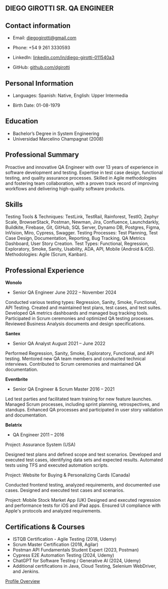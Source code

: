 DIEGO GIROTTI SR. QA ENGINEER
------------------------------------------------------------------------------------------------------------------------------------------------------------------------------------------------------------------------------
Contact information
------------------------------------------------------------------------------------------------------------------------------------------------------------------------------------------------------------------------------

- Email: diegogirotti@gmail.com

- Phone: +54 9 261 3330593

- LinkedIn: [linkedin.com/in/diego-girotti-011540a3](https://www.linkedin.com/in/diego-girotti-011540a3/)

- GitHub: [github.com/dgirotti](https://github.com/dgirotti)

**Personal Information**
---------------------------------------------------------------------------------------------------------------------------------------------------------------------------------------------------------------------------

- Languages: Spanish: Native, English: Upper Intermedia

- Birth Date: 01-08-1979

**Education**
------------------------------------------------------------------------------------------------------------------------------------------------------------------------------------------------------------------------------

- Bachelor’s Degree in System Engineering
- Universidad Marcelino Champagnat (2008)

**Professional Summary** 
------------------------------------------------------------------------------------------------------------------------------------------------------------------------------------------------------------------------------

Proactive and innovative QA Engineer with over 13 years of experience in software development and testing. Expertise in test case design, functional testing, and quality assurance processes. Skilled in Agile methodologies and fostering team collaboration, with a proven track record of improving workflows and delivering high-quality software products. 

**Skills**
------------------------------------------------------------------------------------------------------------------------------------------------------------------------------------------------------------------------------

Testing Tools & Techniques: TestLink, TestRail, Rainforest, TestIO, Zephyr Scale, BrowserStack, Postman, Newman, Jira, Confluence, Launchdarkly, Buildkite, Firebase, Git, GitHub, SQL Server, Dynamo DB, Postgres, Figma, InVision, Miro, Cypress, Swagger. Testing Processes: Test Planning, Test Case Design, Documentation, Reporting, Bug Tracking, QA Metrics Dashboard, User Story Creation. Test Types: Functional, Regression, Exploratory, Smoke, Sanity, Usability, ADA, API, Mobile (Android & iOS). Methodologies: Agile (Scrum, Kanban). 

**Professional Experience** 
------------------------------------------------------------------------------------------------------------------------------------------------------------------------------------------------------------------------------
**Wonolo**

- Senior QA Engineer June 2022 – November 2024

Conducted various testing types: Regression, Sanity, Smoke, Functional, API Testing.
Created and maintained test plans, test cases, and test suites.
Developed QA metrics dashboards and managed bug tracking tools.
Participated in Scrum ceremonies and optimized QA testing processes.
Reviewed Business Analysis documents and design specifications.

**Santex**

- Senior QA Analyst August 2021 – June 2022

Performed Regression, Sanity, Smoke, Exploratory, Functional, and API testing.
Mentored new QA team members and conducted technical interviews.
Contributed to Scrum ceremonies and maintained QA documentation.

**Eventbrite**

- Senior QA Engineer & Scrum Master 2016 – 2021

Led test parties and facilitated team training for new feature launches.
Managed Scrum processes, including sprint planning, retrospectives, and standups.
Enhanced QA processes and participated in user story validation and documentation.

**Belatrix**

- QA Engineer 2011 – 2016

Project: Assurance System (USA)

Designed test plans and defined scope and test scenarios.
Developed and executed test cases, identifying data sets and expected results.
Automated tests using TFS and executed automation scripts.

Project: Website for Buying & Personalizing Cards (Canada)

Conducted frontend testing, analyzed requirements, and documented use cases.
Designed and executed test cases and scenarios.

Project: Mobile Stock Market App (UK)
Designed and executed regression and performance tests for iOS and iPad apps.
Ensured UI compliance with Apple's protocols and analyzed requirements.

**Certifications & Courses** 
-------------------------------------------------------------------------------------------------------------------------------------------------------------------------------------------------------------------------------

- ISTQB Certification - Agile Testing (2018, Udemy)
- Scrum Master Certification (2018, Agilar)
- Postman API Fundamentals Student Expert (2023, Postman)
- Cypress E2E Automation Testing (2024, Udemy)
- ChatGPT for Software Testing / Generative AI (2024, Udemy)
- Additional certifications in Java, Cloud Testing, Selenium WebDriver, and Jenkins.

[Profile Overview](https://github.com/dgirotti/diegogirotti/blob/main/Diego%20Girotti%20Professional%20Overview.pdf)
